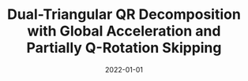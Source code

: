 ---
title: "Dual-Triangular QR Decomposition with Global Acceleration and Partially Q-Rotation Skipping"
collection: publications
category: conferences
permalink: https://doi.org/10.1109/ICFPT56656.2022.9974402
excerpt: 'This study explores an optimized QR decomposition method with global acceleration and rotation skipping.'
date: 2022-01-01
venue: 'International Conference on Field-Programmable Technology (ICFPT)'
# slidesurl: 'http://academicpages.github.io/files/slides2.pdf'
# paperurl: 'https://doi.org/10.1109/ICFPT56656.2022.9974402'
# citation: '<b>Fang, Rui</b>, Jiang, Siyang, Chen, Hsi-Wen, Ding, Wei, and Chen, Ming-Syan. (2022). &quot;Dual-Triangular QR Decomposition with Global Acceleration and Partially Q-Rotation Skipping.&quot; <i>2022 International Conference on Field-Programmable Technology (ICFPT)</i>, 1–4.'
---